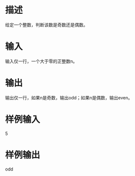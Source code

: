 # 描述
给定一个整数，判断该数是奇数还是偶数。

# 输入
输入仅一行，一个大于零的正整数n。
# 输出
输出仅一行，如果n是奇数，输出odd；如果n是偶数，输出even。
# 样例输入
5
# 样例输出
odd

